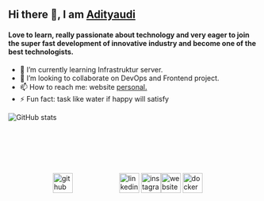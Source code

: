 ## Hi there 👋, I am [Adityaudi](https://www.adityaudi.my.id/)

#### Love to learn, really passionate about technology and very eager to join the super fast development of innovative industry and become one of the best technologists. 

- 🌱 I’m currently learning Infrastruktur server. 
- 👯 I’m looking to collaborate on DevOps and Frontend project. 
- 📫 How to reach me: website [personal.](adityaudi.my.id) 
- ⚡ Fun fact: task like water if happy will satisfy 

![GitHub stats](https://github-readme-stats.vercel.app/api?username=Adityaudi&show_icons=true&count_private=true) 

[<img src='https://adityaudi.my.id/wp-content/uploads/2020/10/logo_github_icon_143196.png' alt='github' style='margin:90px;' height='40'>](https://github.com/Adityaudi)  [<img src='https://adityaudi.my.id/wp-content/uploads/2020/10/linkedin_socialnetwork_17441.png' alt='linkedin' height='40'>](https://www.linkedin.com/in/adityaudi/) [<img src='https://adityaudi.my.id/wp-content/uploads/2020/10/Instagram_icon-icons.com_66804.png' alt='instagram' height='40'>](https://www.instagram.com/adityaudi_/)[<img src='https://adityaudi.my.id/wp-content/uploads/2020/10/globe-www_icon-icons.com_52833.png' alt='website' height='40'>](personal.adityaudi.my.id)  [<img src='https://adityaudi.my.id/wp-content/uploads/2020/10/file_type_docker_icon_130643.png' alt='docker' height='40'>](https://hub.docker.com/u/adityaudi/)  
